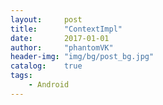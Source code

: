 ```yaml
---
layout:     post
title:      "ContextImpl"
date:       2017-01-01
author:     "phantomVK"
header-img: "img/bg/post_bg.jpg"
catalog:    true
tags:
    - Android 
---
```


